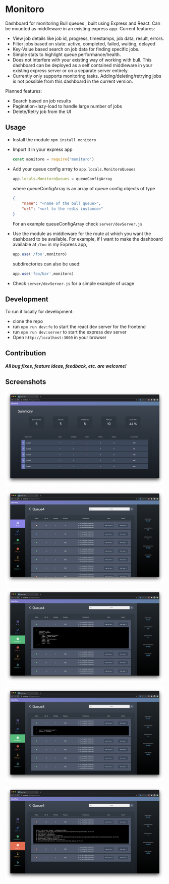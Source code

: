 # Monitoro
Dashboard for monitoring Bull queues , built using Express and React. Can be mounted as middleware in an existing express app.
Current features:
 - View job details like job id, progress, timestamps, job data, result, errors.
 - Filter jobs based on state: active, completed, failed, waiting, delayed
 - Key-Value based search on job data for finding specific jobs.
 - Simple stats to highlight queue performance/health.
 - Does not interfere with your existing way of working with bull. This dashboard can be deployed as a self contained middleware in your existing express server or on a separate server entirely.
 - Currently only supports monitoring tasks.  Adding/deleting/retrying jobs is not possible from this dashboard in the current version.
 
Planned features:
 - Search based on job results
 - Pagination+lazy-load to handle large number of jobs
 - Delete/Retry job from the UI
 


## Usage
 - Install the module `npm install monitoro`
 - Import it in your express app
    ```javascript 
    const monitoro = require('monitoro')
    ```
 - Add your queue config array to `app.locals.MonitoroQueues`
    ```javascript
    app.locals.MonitoroQueues = queueConfigArray
    ```
    where queueConfigArray is an array of queue config objects of type
    ```json
    {
        "name": "<name of the bull queue>",
        "url": "<url to the redis instance>"
    }
    ```
    For an example queueConfigArray check `server/devServer.js`
    
 - Use the module as middleware for the route at which you want the dashboard to be available. For example, if I want to make the dashboard available at `/foo` in my Express app, 
    ```javascript
    app.use('/foo',monitoro)
    ```
    subdirectories can also be used:
    ```javascript
    app.use('foo/bar',monitoro)
    ```
 - Check `server/devServer.js` for a simple example of usage
 

## Development
To run it locally for development:
 - clone the repo
 - run `npm run dev:fe` to start the react dev server for the frontend
 - run `npm run dev:server` to start the express dev server
 - Open `http://localhost:3000` in your browser


## Contribution
##### All bug fixes, feature ideas, feedback, etc. are welcome!


## Screenshots
![Screenshot](https://raw.githubusercontent.com/AbhilashJN/monitoro/master/docs/screenshots/ss1.png)

![Screenshot](https://raw.githubusercontent.com/AbhilashJN/monitoro/master/docs/screenshots/ss2.png)

![Screenshot](https://raw.githubusercontent.com/AbhilashJN/monitoro/master/docs/screenshots/ss3.png)

![Screenshot](https://raw.githubusercontent.com/AbhilashJN/monitoro/master/docs/screenshots/ss4.png)

![Screenshot](https://raw.githubusercontent.com/AbhilashJN/monitoro/master/docs/screenshots/ss5.png)